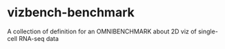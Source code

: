 # vizbench-benchmark
A collection of definition for an OMNIBENCHMARK about 2D viz of single-cell RNA-seq data
